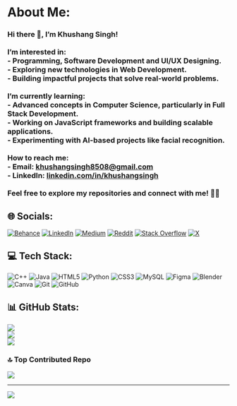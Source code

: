 # About Me:
### Hi there 👋, I’m **Khushang Singh**!<br><br>**I’m interested in**:<br>  - Programming, Software Development and UI/UX Designing.<br>  - Exploring new technologies in **Web Development**.<br>  - Building impactful projects that solve real-world problems.<br><br>**I’m currently learning**:<br>  - Advanced concepts in **Computer Science**, particularly in **Full Stack Development**.<br>  - Working on **JavaScript frameworks** and building scalable applications.<br>  - Experimenting with **AI-based projects** like facial recognition.<br><br>**How to reach me**:<br>  - Email: [khushangsingh8508@gmail.com](mailto:khushangsingh8508@gmail.com)<br>  - LinkedIn: [linkedin.com/in/khushangsingh](https://www.linkedin.com/in/khushangsingh2004/)<br><br>Feel free to explore my repositories and connect with me! 🚀✨


## 🌐 Socials:
[![Behance](https://img.shields.io/badge/Behance-1769ff?logo=behance&logoColor=white)](https://behance.net/khushangsingh) [![LinkedIn](https://img.shields.io/badge/LinkedIn-%230077B5.svg?logo=linkedin&logoColor=white)](https://linkedin.com/in/khsuhangsingh2004) [![Medium](https://img.shields.io/badge/Medium-12100E?logo=medium&logoColor=white)](https://medium.com/@khushangsingh8508) [![Reddit](https://img.shields.io/badge/Reddit-%23FF4500.svg?logo=Reddit&logoColor=white)](https://reddit.com/user/Greedy-Result-2871/) [![Stack Overflow](https://img.shields.io/badge/-Stackoverflow-FE7A16?logo=stack-overflow&logoColor=white)](https://stackoverflow.com/users/22882701/khushang-singh) [![X](https://img.shields.io/badge/X-black.svg?logo=X&logoColor=white)](https://x.com/KhushangSi59148) 

## 💻 Tech Stack:
![C++](https://img.shields.io/badge/c++-%2300599C.svg?style=flat&logo=c%2B%2B&logoColor=white) ![Java](https://img.shields.io/badge/java-%23ED8B00.svg?style=flat&logo=openjdk&logoColor=white) ![HTML5](https://img.shields.io/badge/html5-%23E34F26.svg?style=flat&logo=html5&logoColor=white) ![Python](https://img.shields.io/badge/python-3670A0?style=flat&logo=python&logoColor=ffdd54) ![CSS3](https://img.shields.io/badge/css3-%231572B6.svg?style=flat&logo=css3&logoColor=white) ![MySQL](https://img.shields.io/badge/mysql-4479A1.svg?style=flat&logo=mysql&logoColor=white) ![Figma](https://img.shields.io/badge/figma-%23F24E1E.svg?style=flat&logo=figma&logoColor=white) ![Blender](https://img.shields.io/badge/blender-%23F5792A.svg?style=flat&logo=blender&logoColor=white) ![Canva](https://img.shields.io/badge/Canva-%2300C4CC.svg?style=flat&logo=Canva&logoColor=white) ![Git](https://img.shields.io/badge/git-%23F05033.svg?style=flat&logo=git&logoColor=white) ![GitHub](https://img.shields.io/badge/github-%23121011.svg?style=flat&logo=github&logoColor=white)
## 📊 GitHub Stats:
![](https://github-readme-stats.vercel.app/api?username=KhushangSingh&theme=radical&hide_border=false&include_all_commits=false&count_private=false)<br/>
![](https://github-readme-streak-stats.herokuapp.com/?user=KhushangSingh&theme=radical&hide_border=false)<br/>
![](https://github-readme-stats.vercel.app/api/top-langs/?username=KhushangSingh&theme=radical&hide_border=false&include_all_commits=false&count_private=false&layout=compact)

### 🔝 Top Contributed Repo
![](https://github-contributor-stats.vercel.app/api?username=KhushangSingh&limit=5&theme=dark&combine_all_yearly_contributions=true)

---
[![](https://visitcount.itsvg.in/api?id=KhushangSingh&icon=0&color=6)](https://visitcount.itsvg.in)

<!-- Proudly created with GPRM ( https://gprm.itsvg.in ) -->
<!---
KhushangSingh/KhushangSingh is a ✨ special ✨ repository because its `README.md` (this file) appears on your GitHub profile.
You can click the Preview link to take a look at your changes.
--->
